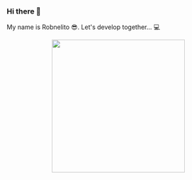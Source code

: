 ### Hi there 👋
My name is Robnelito 😎.
Let's develop together... 💻
<div id="header" align="center">
  <img src="https://i.giphy.com/VePtB3roynxfLYicuV.webp" width="300"/>
</div>


<!--
Me on github                                                                                                                                    | Most used languages |
----------------------------------------------------------------------------------------------------------------------------------------------- | --------------------------- |
[![Robnelito's github stats](https://github-readme-stats.vercel.app/api?username=Robnelito&show_icons=true)](https://github.com/Robnelito) | [![Robnelito's Top Langs](https://github-readme-stats.vercel.app/api/top-langs/?username=Robnelito&show_icons=true&layout=compact&hide=css,html)](https://github.com/Robnelito)


<div id="badges">
  <a href="www.linkedin.com/in/robnelitochristiano" target="blank">
    <img src="https://img.shields.io/badge/LinkedIn-blue?style=for-the-badge&logo=linkedin&logoColor=white" alt="LinkedIn Badge"/>
  </a>
</div>
-->
<!--
**Robnelito/Robnelito** is a ✨ _special_ ✨ repository because its `README.md` (this file) appears on your GitHub profile.

Here are some ideas to get you started:

- 🔭 I’m currently working on ...
- 🌱 I’m currently learning ...
- 👯 I’m looking to collaborate on ...
- 🤔 I’m looking for help with ...
- 💬 Ask me about ...
- 📫 How to reach me: ...
- 😄 Pronouns: ...
- ⚡ Fun fact: ...
-->

